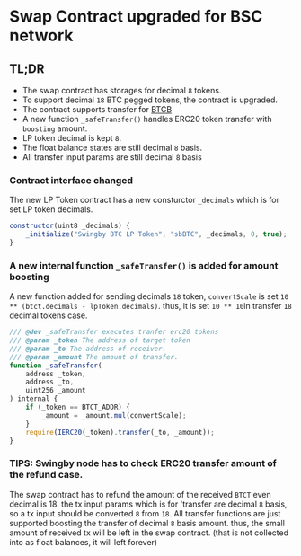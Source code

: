 # Swap Contract upgraded for BSC network

## TL;DR
* The swap contract has storages for decimal `8` tokens.
* To support decimal `18` BTC pegged tokens, the contract is upgraded.
* The contract supports transfer for [BTCB](https://testnet.bscscan.com/token/0x6ce8da28e2f864420840cf74474eff5fd80e65b8)
* A new function `_safeTransfer()` handles ERC20 token transfer with `boosting` amount.
* LP token decimal is kept `8`.
* The float balance states are still decimal `8` basis.
* All transfer input params are still decimal `8` basis


### Contract interface changed

The new LP Token contract has a new consturctor `_decimals` which is for set LP token decimals.
```js
constructor(uint8 _decimals) {
    _initialize("Swingby BTC LP Token", "sbBTC", _decimals, 0, true);
}
```

### A new internal function `_safeTransfer()` is added for amount boosting 

A new function added for sending decimals `18` token, `convertScale` is set `10 ** (btct.decimals - lpToken.decimals)`.
thus, it is set `10 ** 10`in transfer `18` decimal tokens case.
```js
/// @dev _safeTransfer executes tranfer erc20 tokens
/// @param _token The address of target token
/// @param _to The address of receiver.
/// @param _amount The amount of transfer.
function _safeTransfer(
    address _token,
    address _to,
    uint256 _amount
) internal {
    if (_token == BTCT_ADDR) {
        _amount = _amount.mul(convertScale);
    }
    require(IERC20(_token).transfer(_to, _amount));
}
```


### TIPS: Swingby node has to check ERC20 transfer amount of the refund case.
The swap contract has to refund the amount of the received `BTCT` even decimal is 18.
the tx input params which is for 'transfer are decimal `8` basis, so a tx input should be converted `8` from `18`.
All transfer functions are just supported boosting the transfer of decimal `8` basis amount. thus, the small amount of received tx will be left in the swap contract. (that is not collected into as float balances, it will left forever)